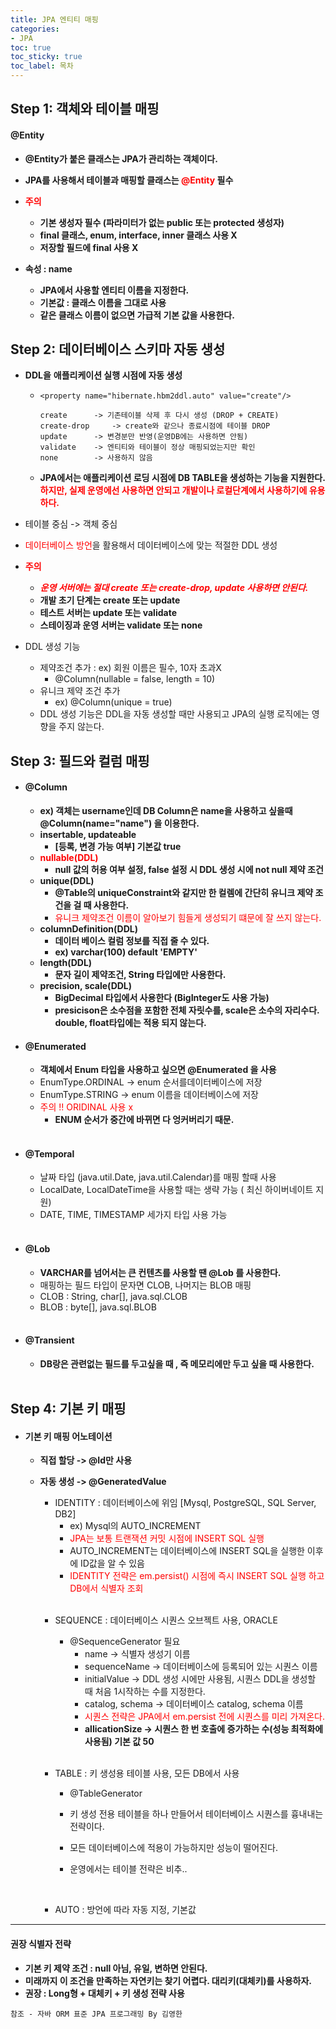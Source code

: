 ```yaml
---
title: JPA 엔티티 매핑
categories:
- JPA
toc: true
toc_sticky: true
toc_label: 목차
---
```


## Step 1:  객체와 테이블 매핑

#### @Entity

* **@Entity가 붙은 클래스는 JPA가 관리하는 객체이다.**
* **JPA를 사용해서 테이블과 매핑할 클래스는 <span style="color:red;">@Entity</span> 필수**

* **<span style="color:red;">주의</span>**
  * **기본 생성자 필수 (파라미터가 없는 public 또는 protected 생성자)**
  * **final 클래스, enum, interface, inner 클래스 사용 X**
  * **저장할 필드에 final 사용 X**

* **속성 : name**
  * **JPA에서 사용할 엔티티 이름을 지정한다.**
  * **기본값 : 클래스 이름을 그대로 사용** 
  * **같은 클래스 이름이 없으면 가급적 기본 값을 사용한다.**



## Step 2:  데이터베이스 스키마 자동 생성

* **DDL을** **애플리케이션 실행 시점에 자동 생성**

  * ```
    <property name="hibernate.hbm2ddl.auto" value="create"/>
    
    create 		-> 기존테이블 삭제 후 다시 생성 (DROP + CREATE)
    create-drop 	-> create와 같으나 종료시점에 테이블 DROP
    update 		-> 변경분만 반영(운영DB에는 사용하면 안됨)
    validate 	-> 엔티티와 테이블이 정상 매핑되었는지만 확인
    none 		-> 사용하지 않음
    ```

  * **JPA에서는 애플리케이션 로딩 시점에 DB TABLE을 생성하는 기능을 지원한다. <br><span style="color:red;">하지만, 실제 운영에선 사용하면 안되고 개발이나 로컬단계에서 사용하기에 유용하다.</span>**

* 테이블 중심 -> 객체 중심

* <span style="color:red;">데이터베이스 방언</span>을 활용해서 데이터베이스에 맞는 적절한 DDL 생성

* **<span style="color:red;">주의</span>**

  * ***<span style="color:red;"> 운영 서버에는 절대 create 또는 create-drop, update 사용하면 안된다.</span>***
  * **개발 초기 단계는 create 또는 update**
  * **테스트 서버는 update 또는 validate**
  * **스테이징과 운영 서버는 validate 또는 none**

* DDL 생성 기능

  * 제약조건 추가 : ex) 회원 이름은 필수, 10자 초과X
    * @Column(nullable = false, length = 10)
  * 유니크 제약 조건 추가
    * ex) @Column(unique = true)
  * DDL 생성 기능은 DDL을 자동 생성할 때만 사용되고 JPA의 실행 로직에는 영향을 주지 않는다.

## Step 3:  필드와 컬럼 매핑

* #### @Column

  * **ex) 객체는 username인데 DB Column은 name을 사용하고 싶을때 @Column(name="name") 을 이용한다.**	
  * **insertable, updateable** 
    * **[등록, 변경 가능 여부] 기본값 true**
  * **<span style="color:red;">nullable(DDL)</span>**
    *  **null 값의 허용 여부 설정, false 설정 시 DDL 생성 시에 not null 제약 조건**
  * **unique(DDL)**  
    * **@Table의 uniqueConstraint와 같지만 한 컬렘에 간단히 유니크 제약 조건을 걸 때 사용한다.**
    * <span style="color:red;">유니크 제약조건 이름이 알아보기 힘들게 생성되기 떄문에 잘 쓰지 않는다.</span>
  * **columnDefinition(DDL)**
    * **데이터 베이스 컬럼 정보를 직접 줄 수 있다.**
    * **ex) varchar(100) default 'EMPTY'**
  * **length(DDL)** 
    * **문자 길이 제약조건, String 타입에만 사용한다.**
  * **precision, scale(DDL)**
    * **BigDecimal 타입에서 사용한다 (BigInteger도 사용 가능)**
    * **presicison은 소수점을 포함한 전체 자릿수를, scale은 소수의 자리수다. double, float타입에는 적용 되지 않는다.** 

* #### **@Enumerated**

  * **객체에서 Enum 타입을 사용하고 싶으면 @Enumerated 을 사용**
  * EnumType.ORDINAL -> enum 순서를데이터베이스에 저장
  * EnumType.STRING -> enum 이름을 데이터베이스에 저장
  * <span style="color:red;">주의 !! ORIDINAL 사용 x</span>
    * **ENUM 순서가 중간에 바뀌면 다 엉커버리기 때문.**

  <br>

* #### **@Temporal**

  * 날짜 타입 (java.util.Date, java.util.Calendar)를 매핑 할때 사용
  * LocalDate, LocalDateTime을 사용할 때는 생략 가능 ( 최신 하이버네이트 지원)
  *  DATE, TIME, TIMESTAMP 세가지 타입 사용 가능

  <br>

* #### **@Lob**

  * **VARCHAR를 넘어서는 큰 컨텐츠를 사용할 땐 @Lob 를 사용한다.** 
  * 매핑하는 필드 타입이 문자면 CLOB, 나머지는 BLOB 매핑
  * CLOB : String, char[], java.sql.CLOB
  * BLOB : byte[], java.sql.BLOB

  <br>

* #### **@Transient** 

  * **DB랑은 관련없는 필드를 두고싶을 때 , 즉 메모리에만 두고 싶을 때 사용한다.** 

  <br>



## Step 4:  기본 키 매핑

* #### 기본 키 매핑 어노테이션

  * **직접 할당 ->  @Id만 사용**

  * **자동 생성 -> @GeneratedValue**

    * IDENTITY : 데이터베이스에 위임 [Mysql, PostgreSQL, SQL Server, DB2]
      * ex) Mysql의 AUTO_INCREMENT
      * <span style="color:red;">JPA는 보통 트랜잭션 커밋 시점에 INSERT SQL 실행</span>
      * AUTO_INCREMENT는 데이터베이스에 INSERT SQL을 실행한 이후에 ID값을 알 수 있음
      * <span style="color:red">IDENTITY 전략은 em.persist() 시점에 즉시 INSERT SQL 실행 하고 DB에서 식별자 조회</span>

    <br>

    * SEQUENCE : 데이터베이스 시퀀스 오브젝트 사용, ORACLE

      * @SequenceGenerator 필요
        * name -> 식별자 생성기 이름
        * sequenceName -> 데이터베이스에 등록되어 있는 시퀀스 이름
        * initialValue -> DDL 생성 시에만 사용됨, 시퀀스 DDL을 생성할 때 처음 1시작하는 수를 지정한다.
        * catalog, schema -> 데이터베이스 catalog, schema 이름
        * <span style="color:red;">시퀀스 전략은 JPA에서 em.persist 전에 시퀀스를 미리 가져온다.</span>
        * **allicationSize -> 시퀀스 한 번 호출에 증가하는 수(성능 최적화에 사용됨) 기본 값 50**

      <br>

    * TABLE : 키 생성용 테이블 사용, 모든 DB에서 사용

      *  @TableGenerator

      * 키 생성 전용 테이블을 하나 만들어서 테이터베이스 시퀀스를 흉내내는 전략이다.

      * 모든 데이터베이스에 적용이 가능하지만 성능이 떨어진다.

      * 운영에서는 테이블 전략은 비추..

        <br>

    * AUTO : 방언에 따라 자동 지정, 기본값 

<hr>

#### 권장 식별자 전략

* **기본 키  제약 조건 : null 아님, 유일, 변하면 안된다.**
* **미래까지 이 조건을 만족하는 자연키는 찾기 어렵다. 대리키(대체키)를 사용하자.**
* **권장 : Long형 + 대체키 + 키 생성 전략 사용**





```
참조 - 자바 ORM 표준 JPA 프로그래밍 By 김영한
```

